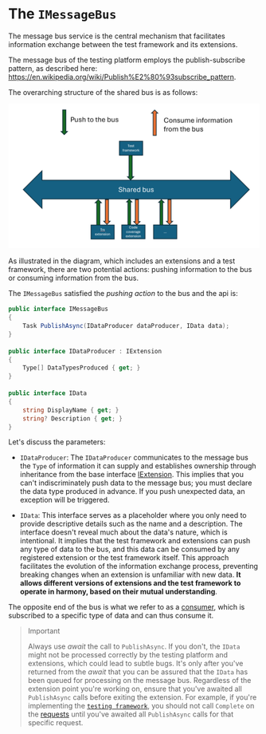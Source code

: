 # The `IMessageBus`

The message bus service is the central mechanism that facilitates information exchange between the test framework and its extensions.

The message bus of the testing platform employs the publish-subscribe pattern, as described here: <https://en.wikipedia.org/wiki/Publish%E2%80%93subscribe_pattern>.

The overarching structure of the shared bus is as follows:

![bus](bus.png)

As illustrated in the diagram, which includes an extensions and a test framework, there are two potential actions: pushing information to the bus or consuming information from the bus.

The `IMessageBus` satisfied the *pushing action* to the bus and the api is:

```cs
public interface IMessageBus
{
    Task PublishAsync(IDataProducer dataProducer, IData data);
}

public interface IDataProducer : IExtension
{
    Type[] DataTypesProduced { get; }
}

public interface IData
{
    string DisplayName { get; }
    string? Description { get; }
}
```

Let's discuss the parameters:

* `IDataProducer`: The `IDataProducer` communicates to the message bus the `Type` of information it can supply and establishes ownership through inheritance from the base interface [IExtension](iextension.md). This implies that you can't indiscriminately push data to the message bus; you must declare the data type produced in advance. If you push unexpected data, an exception will be triggered.

* `IData`: This interface serves as a placeholder where you only need to provide descriptive details such as the name and a description. The interface doesn't reveal much about the data's nature, which is intentional. It implies that the test framework and extensions can push any type of data to the bus, and this data can be consumed by any registered extension or the test framework itself.
This approach facilitates the evolution of the information exchange process, preventing breaking changes when an extension is unfamiliar with new data. **It allows different versions of extensions and the test framework to operate in harmony, based on their mutual understanding**.

The opposite end of the bus is what we refer to as a [consumer](idataConsumer.md), which is subscribed to a specific type of data and can thus consume it.

>> [!IMPORTANT]
>> Always use *await* the call to `PublishAsync`. If you don't, the `IData` might not be processed correctly by the testing platform and extensions, which could lead to subtle bugs. It's only after you've returned from the *await* that you can be assured that the `IData` has been queued for processing on the message bus. Regardless of the extension point you're working on, ensure that you've awaited all `PublishAsync` calls before exiting the extension. For example, if you're implementing the [`testing framework`](itestframework.md), you should not call `Complete` on the [requests](irequest.md) until you've awaited all `PublishAsync` calls for that specific request.
